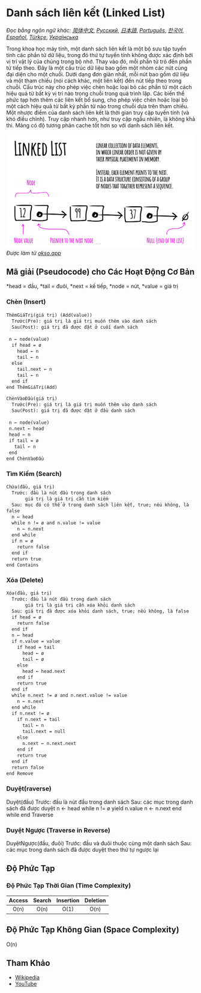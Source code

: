 # Danh sách liên kết (Linked List)

_Đọc bằng ngôn ngữ khác:_
[_简体中文_](README.zh-CN.md),
[_Русский_](README.ru-RU.md),
[_日本語_](README.ja-JP.md),
[_Português_](README.pt-BR.md),
[_한국어_](README.ko-KR.md),
[_Español_](README.es-ES.md),
[_Türkçe_](README.tr-TR.md),
[_Українська_](README.uk-UA.md)


Trong khoa học máy tính, một danh sách liên kết là một bộ sưu tập tuyến tính
các phần tử dữ liệu, trong đó thứ tự tuyến tính không được xác định bởi
vị trí vật lý của chúng trong bộ nhớ. Thay vào đó, mỗi
phần tử trỏ đến phần tử tiếp theo. Đây là một cấu trúc dữ liệu
bao gồm một nhóm các nút cùng đại diện cho
một chuỗi. Dưới dạng đơn giản nhất, mỗi nút
bao gồm dữ liệu và một tham chiếu (nói cách khác,
một liên kết) đến nút tiếp theo trong chuỗi. Cấu trúc này
cho phép việc chèn hoặc loại bỏ các phần tử một cách hiệu quả
từ bất kỳ vị trí nào trong chuỗi trong quá trình lặp.
Các biến thể phức tạp hơn thêm các liên kết bổ sung, cho phép
việc chèn hoặc loại bỏ một cách hiệu quả từ bất kỳ phần tử nào
trong chuỗi dựa trên tham chiếu. Một nhược điểm của danh sách liên kết
là thời gian truy cập tuyến tính (và khó điều chỉnh). Truy cập nhanh hơn,
như truy cập ngẫu nhiên, là không khả thi. Mảng
có độ tương phản cache tốt hơn so với danh sách liên kết.

![Linked List](./images/linked-list.jpeg)
*Được làm từ [okso.app](https://okso.app)*

## Mã giải (Pseudocode) cho Các Hoạt Động Cơ Bản
  *head = đầu,
  *tail = đuôi,
  *next = kế tiếp,
  *node = nút,
  *value = giá trị

### Chèn (Insert)

```
ThêmGiáTrị(giá trị) (Add(value))
  Trước(Pre): giá trị là giá trị muốn thêm vào danh sách
  Sau(Post): giá trị đã được đặt ở cuối danh sách

 n ← node(value)
  if head = ø
    head ← n
    tail ← n
  else
    tail.next ← n
    tail ← n
  end if
end ThêmGiáTrị(Add)
```

```
ChènVàoĐầu(giá trị)
  Trước(Pre): giá trị là giá trị muốn thêm vào danh sách
  Sau(Post): giá trị đã được đặt ở đầu danh sách

 n ← node(value)
 n.next ← head
 head ← n
 if tail = ø
   tail ← n
 end
end ChènVàoĐầu
```

### Tìm Kiếm (Search)
```
Chứa(đầu, giá trị)
  Trước: đầu là nút đầu trong danh sách
       giá trị là giá trị cần tìm kiếm
  Sau: mục đó có thể ở trong danh sách liên kết, true; nếu không, là false
  n ← head
  while n != ø and n.value != value
    n ← n.next
  end while
  if n = ø
    return false
  end if
  return true
end Contains
```

### Xóa (Delete)
```
Xóa(đầu, giá trị)
  Trước: đầu là nút đầu trong danh sách
       giá trị là giá trị cần xóa khỏi danh sách
  Sau: giá trị đã được xóa khỏi danh sách, true; nếu không, là false
  if head = ø
    return false
  end if
  n ← head
  if n.value = value
    if head = tail
      head ← ø
      tail ← ø
    else
      head ← head.next
    end if
    return true
  end if
  while n.next != ø and n.next.value != value
    n ← n.next
  end while
  if n.next != ø
    if n.next = tail
      tail ← n
      tail.next = null
    else
      n.next ← n.next.next
    end if
    return true
  end if
  return false
end Remove
```

### Duyệt(raverse)
Duyệt(đầu)
  Trước: đầu là nút đầu trong danh sách
  Sau: các mục trong danh sách đã được duyệt
  n ← head
  while n != ø
    yield n.value
    n ← n.next
  end while
end Traverse

### Duyệt Ngược (Traverse in Reverse)
DuyệtNgược(đầu, đuôi)
  Trước: đầu và đuôi thuộc cùng một danh sách
  Sau: các mục trong danh sách đã được duyệt theo thứ tự ngược lại

## Độ Phức Tạp

### Độ Phức Tạp Thời Gian (Time Complexity)

| Access    | Search    | Insertion | Deletion  |
| :-------: | :-------: | :-------: | :-------: |
| O(n)      | O(n)      | O(1)      | O(n)      |

## Độ Phức Tạp Không Gian (Space Complexity)
O(n)

## Tham Khảo

- [Wikipedia](https://en.wikipedia.org/wiki/Linked_list)
- [YouTube](https://www.youtube.com/watch?v=njTh_OwMljA&index=2&t=1s&list=PLLXdhg_r2hKA7DPDsunoDZ-Z769jWn4R8)

